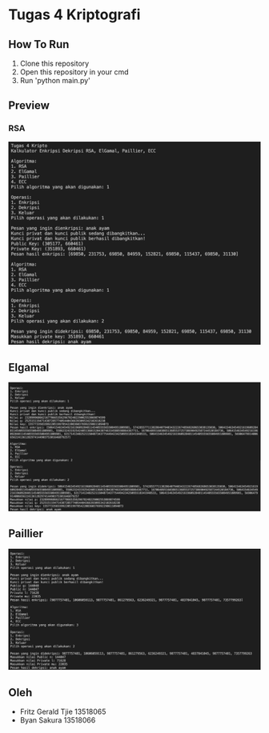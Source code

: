 # Tugas 4 Kriptografi

## How To Run
1. Clone this repository
2. Open this repository in your cmd
3. Run 'python main.py'

## Preview
### RSA
![Alt text](img/rsa.jpg "Title")
## Elgamal
![Alt text](img/elgamal.jpg "Title")
## Paillier
![Alt text](img/paillier.jpg "Title")

## Oleh
- Fritz Gerald Tjie 13518065
- Byan Sakura 13518066

